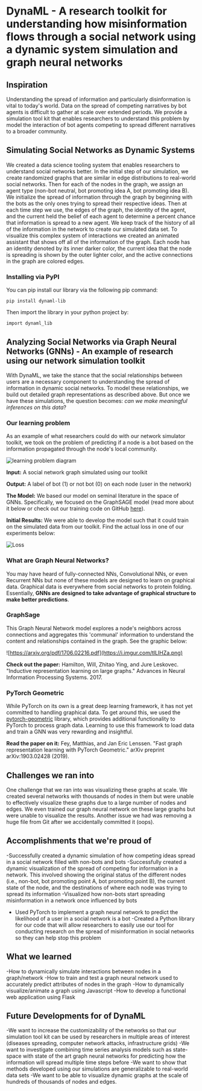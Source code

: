 # DynaML - A research toolkit for understanding how misinformation flows through a social network using a dynamic system simulation and graph neural networks

## Inspiration
Understanding the spread of information and particularly disinformation is vital to today's world. Data on the spread of competing narratives by bot agents is difficult to gather at scale over extended periods. We provide a simulation tool kit that enables researchers to understand this problem by model the interaction of bot agents competing to spread different narratives to a broader community.

## Simulating Social Networks as Dynamic Systems
We created a data science tooling system that enables researchers to understand social networks better. In the initial step of our simulation, we create randomized graphs that are similar in edge distributions to real-world social networks. Then for each of the nodes in the graph, we assign an agent type (non-bot neutral, bot promoting idea A, bot promoting idea B). We initialize the spread of information through the graph by beginning with the bots as the only ones trying to spread their respective ideas. Then at each time step we use, the edges of the graph, the identity of the agent, and the current held the belief of each agent to determine a percent chance that information is spread to a new agent. We keep track of the history of all of the information in the network to create our simulated data set. To visualize this complex system of interactions we created an animated assistant that shows off all of the information of the graph. Each node has an identity denoted by its inner darker color, the current idea that the node is spreading is shown by the outer lighter color, and the active connections in the graph are colored edges.

### Installing via PyPI

You can pip install our library via the following pip command:

`pip install dynaml-lib`

Then import the library in your python project by:

`import dynaml_lib`

## Analyzing Social Networks via Graph Neural Networks (GNNs) - An example of research using our network simulation toolkit

With DynaML, we take the stance that the social relationships between users are a necessary component to understanding the spread of information in dynamic social networks. To model these relationships, we build out detailed graph representations as described above. But once we have these simulations, the question becomes: *can we make meaningful inferences on this data*?

### Our learning problem
As an example of what researchers could do with our network simulator toolkit, we took on the problem of predicting if a node is a bot based on the information propagated through the node's local community.

![learning problem diagram](https://i.imgur.com/8Yfam57.png)

**Input:** A social network graph simulated using our toolkit


**Output:** A label of bot (1) or not bot (0) on each node (user in the network)

**The Model:** We based our model on seminal literature in the space of GNNs. Specifically, we focused on the GraphSAGE model (read more about it below or check out our training code on GitHub [here](https://github.com/hmcreamer/hackRice19/tree/master/graph_nn_model)).

**Initial Results:**
We were able to develop the model such that it could train on the simulated data from our toolkit. Find the actual loss in one of our experiments below:

![Loss](https://i.imgur.com/qLJ4xG1.png)

### What are Graph Neural Networks?

You may have heard of fully-connected NNs, Convolutional NNs, or even Recurrent NNs but none of these models are designed to learn on graphical data. Graphical data is everywhere from social networks to protein folding. Essentially, **GNNs are designed to take advantage of graphical structure to make better predictions**.

### GraphSage

This Graph Neural Network model explores a node's neighbors across connections and aggregates this 'communal' information to understand the content and relationships contained in the graph. See the graphic below:

![https://arxiv.org/pdf/1706.02216.pdf](https://i.imgur.com/tlLIHZa.png)

**Check out the paper:**
Hamilton, Will, Zhitao Ying, and Jure Leskovec. "Inductive representation learning on large graphs." Advances in Neural Information Processing Systems. 2017.

### PyTorch Geometric

While PyTorch on its own is a great deep learning framework, it has not yet committed to handling graphical data. To get around this, we used the [pytorch-geometric](https://github.com/rusty1s/pytorch_geometric) library, which provides additional functionality to PyTorch to process graph data. Learning to use this framework to load data and train a GNN was very rewarding and insightful.

**Read the paper on it:**
Fey, Matthias, and Jan Eric Lenssen. "Fast graph representation learning with PyTorch Geometric." arXiv preprint arXiv:1903.02428 (2019).


## Challenges we ran into
One challenge that we ran into was visualizing these graphs at scale. We created several networks with thousands of nodes in them but were unable to effectively visualize these graphs due to a large number of nodes and edges. We even trained our graph neural network on these large graphs but were unable to visualize the results. 
Another issue we had was removing a huge file from Git after we accidentally committed it (oops). 

## Accomplishments that we're proud of
-Successfully created a dynamic simulation of how competing ideas spread in a social network filled with non-bots and bots
-Successfully created a dynamic visualization of the spread of competing for information in a network. This involved showing the original status of the different nodes (i.e., non-bot, bot promoting point A, bot promoting point B), the current state of the node, and the destinations of where each node was trying to spread its information
-Visualized how non-bots start spreading misinformation in a network once influenced by bots
- Used PyTorch to implement a graph neural network to predict the likelihood of a user in a social network is a bot
-Created a Python library for our code that will allow researchers to easily use our tool for conducting research on the spread of misinformation in social networks so they can help stop this problem

## What we learned
-How to dynamically simulate interactions between nodes in a graph/network
-How to train and test a graph neural network used to accurately predict attributes of nodes in the graph
-How to dynamically visualize/animate a graph using Javascript
-How to develop a functional web application using Flask

## Future Developments for of DynaML
-We want to increase the customizability of the networks so that our simulation tool kit can be used by researchers in multiple areas of interest (diseases spreading, computer network attacks, infrastructure grids)
-We want to investigate combining time series analysis models such as state-space with state of the art graph neural networks for predicting how the information will spread multiple time steps before
-We want to show that methods developed using our simulations are generalizable to real-world data sets
-We want to be able to visualize dynamic graphs at the scale of hundreds of thousands of nodes and edges. 
